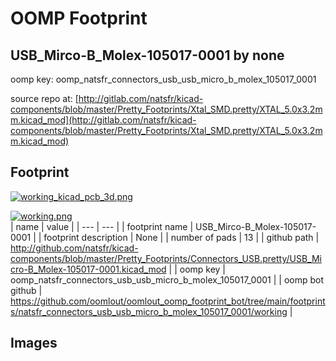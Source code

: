 # OOMP Footprint  
## USB_Mirco-B_Molex-105017-0001  by none  
  
oomp key: oomp_natsfr_connectors_usb_usb_micro_b_molex_105017_0001  
  
source repo at: [http://gitlab.com/natsfr/kicad-components/blob/master/Pretty_Footprints/Xtal_SMD.pretty/XTAL_5.0x3.2mm.kicad_mod](http://gitlab.com/natsfr/kicad-components/blob/master/Pretty_Footprints/Xtal_SMD.pretty/XTAL_5.0x3.2mm.kicad_mod)  
## Footprint  
  
[![working_kicad_pcb_3d.png](working_kicad_pcb_3d_600.png)](working_kicad_pcb_3d.png)  
  
[![working.png](working_600.png)](working.png)  
| name | value | 
| --- | --- | 
| footprint name | USB_Mirco-B_Molex-105017-0001 | 
| footprint description | None | 
| number of pads | 13 | 
| github path | http://github.com/natsfr/kicad-components/blob/master/Pretty_Footprints/Connectors_USB.pretty/USB_Micro-B_Molex-105017-0001.kicad_mod | 
| oomp key | oomp_natsfr_connectors_usb_usb_micro_b_molex_105017_0001 | 
| oomp bot github | https://github.com/oomlout/oomlout_oomp_footprint_bot/tree/main/footprints/natsfr_connectors_usb_usb_micro_b_molex_105017_0001/working | 
## Images  
